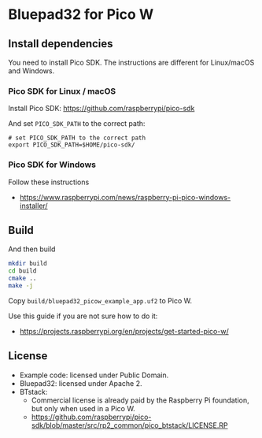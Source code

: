 # Bluepad32 for Pico W

## Install dependencies

You need to install Pico SDK. The instructions are different for Linux/macOS and Windows.

### Pico SDK for Linux / macOS

Install Pico SDK: https://github.com/raspberrypi/pico-sdk

And set `PICO_SDK_PATH` to the correct path:

```
# set PICO_SDK_PATH to the correct path
export PICO_SDK_PATH=$HOME/pico-sdk/
```

### Pico SDK for Windows

Follow these instructions

* <https://www.raspberrypi.com/news/raspberry-pi-pico-windows-installer/>

## Build

And then build

```sh
mkdir build
cd build
cmake ..
make -j
```

Copy `build/bluepad32_picow_example_app.uf2` to Pico W.

Use this guide if you are not sure how to do it:

* <https://projects.raspberrypi.org/en/projects/get-started-pico-w/>

## License

- Example code: licensed under Public Domain.
- Bluepad32: licensed under Apache 2.
- BTstack:
  - Commercial license is already paid by the Raspberry Pi foundation, but only when used in a Pico W.
  - <https://github.com/raspberrypi/pico-sdk/blob/master/src/rp2_common/pico_btstack/LICENSE.RP>
